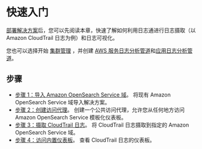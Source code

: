 # 快速入门

[部署解决方案](../deployment/index.md)后，您可以先阅读本章，快速了解如何利用日志通进行日志摄取（以 Amazon CloudTrail 日志为例）和日志可视化。

您也可以选择开始 [集群管理](../domains/index.md) ，并创建 [AWS 服务日志分析管道](../aws-services/index.md)和[应用日志分析管道](../applications/index.md)。

## 步骤

- [步骤 1：导入 Amazon OpenSearch Service 域](./1.import-domain.md)。 将现有 Amazon OpenSearch Service 域导入解决方案。
- [步骤 2：创建访问代理](./2.create-proxy.md)。 创建一个公共访问代理，允许您从任何地方访问 Amazon OpenSearch Service 模板化仪表板。
- [步骤 3：摄取 CloudTrail 日志](./3.build-cloudtrail-pipeline.md)。 将 CloudTrail 日志摄取到指定的 Amazon OpenSearch Service 域。
- [步骤 4：访问内置仪表板](./4.view-dashboard.md)。 查看 CloudTrail 日志的仪表板。